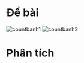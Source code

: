 # Đề bài
![countbanh1](https://github.com/VanHoang110802/Competitive_Programming/assets/108053955/ae0b2d9d-dc4e-4922-9c67-08a3fe374485)
![countbanh2](https://github.com/VanHoang110802/Competitive_Programming/assets/108053955/edb5c469-37c0-47e6-80d1-5a3286eb2d91)

# Phân tích
